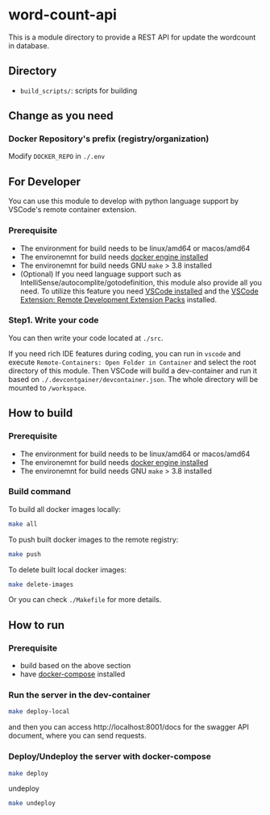 # word-count-api

This is a module directory to provide a REST API for update the wordcount in database.

## Directory

- `build_scripts/`: scripts for building

## Change as you need

### Docker Repository's prefix (registry/organization)

Modify `DOCKER_REPO` in `./.env`

## For Developer

You can use this module to develop with python language support by VSCode's remote container extension.

### Prerequisite

- The environment for build needs to be linux/amd64 or macos/amd64
- The environemnt for build needs [docker engine installed](https://docs.docker.com/engine/install/)
- The environemnt for build needs GNU `make` > 3.8 installed
- (Optional) If you need language support such as IntelliSense/autocomplite/gotodefinition, this module also provide all you need. To utilize this feature you need [VSCode installed](https://code.visualstudio.com/docs/setup/setup-overview) and the [VSCode Extension: Remote Development Extension Packs](https://marketplace.visualstudio.com/items?itemName=ms-vscode-remote.vscode-remote-extensionpack) installed.

### Step1. Write your code

You can then write your code located at `./src`.

If you need rich IDE features during coding, you can run in `vscode` and execute `Remote-Containers: Open Folder in Container` and select the root directory of this module.
Then VSCode will build a dev-container and run it based on `./.devcontgainer/devcontainer.json`.
The whole directory will be mounted to `/workspace`.

## How to build

### Prerequisite

- The environment for build needs to be linux/amd64 or macos/amd64
- The environemnt for build needs [docker engine installed](https://docs.docker.com/engine/install/)
- The environemnt for build needs GNU `make` > 3.8 installed

### Build command

To build all docker images locally:
```bash
make all
```

To push built docker images to the remote registry:
```bash
make push
```

To delete built local docker images:
```bash
make delete-images
```

Or you can check `./Makefile` for more details.

## How to run

### Prerequisite

- build based on the above section
- have [docker-compose](https://docs.docker.com/compose/install/) installed

### Run the server in the dev-container

```bash
make deploy-local
```

and then you can access http://localhost:8001/docs for the swagger API document, where you can send requests.

### Deploy/Undeploy the server with docker-compose

```bash
make deploy
```

undeploy
```bash
make undeploy
```